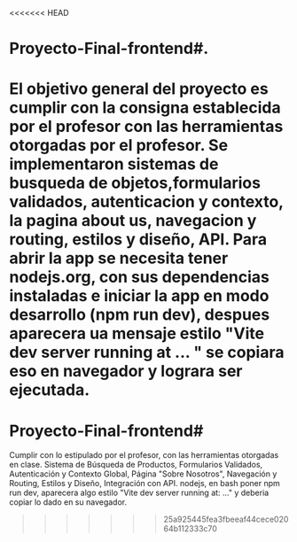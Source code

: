 <<<<<<< HEAD
# Proyecto-Final-frontend#.
El objetivo general del proyecto es cumplir con la consigna establecida por el profesor con las herramientas otorgadas por el profesor.
Se implementaron sistemas de busqueda de objetos,formularios validados, autenticacion y contexto, la pagina about us, navegacion y routing, estilos y diseño, API.
Para abrir la app se necesita tener nodejs.org, con sus dependencias instaladas e iniciar la app en modo desarrollo (npm run dev), despues aparecera ua mensaje estilo "Vite dev server running at ... " se copiara eso en navegador y lograra ser ejecutada.
=======
# Proyecto-Final-frontend#
Cumplir con lo estipulado  por el profesor, con las herramientas otorgadas en clase.
 Sistema de Búsqueda de Productos, Formularios Validados,  Autenticación y Contexto Global, Página "Sobre Nosotros", Navegación y Routing, Estilos y Diseño, Integración con API.
nodejs, en bash poner npm run dev, aparecera algo estilo "Vite dev server running at: ..." y deberia copiar lo dado en su navegador.
>>>>>>> 25a925445fea3fbeeaf44cece02064b112333c70

